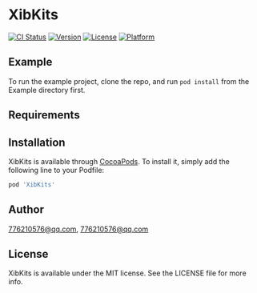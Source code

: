 # XibKits

[![CI Status](https://img.shields.io/travis/776210576@qq.com/XibKits.svg?style=flat)](https://travis-ci.org/776210576@qq.com/XibKits)
[![Version](https://img.shields.io/cocoapods/v/XibKits.svg?style=flat)](https://cocoapods.org/pods/XibKits)
[![License](https://img.shields.io/cocoapods/l/XibKits.svg?style=flat)](https://cocoapods.org/pods/XibKits)
[![Platform](https://img.shields.io/cocoapods/p/XibKits.svg?style=flat)](https://cocoapods.org/pods/XibKits)

## Example

To run the example project, clone the repo, and run `pod install` from the Example directory first.

## Requirements

## Installation

XibKits is available through [CocoaPods](https://cocoapods.org). To install
it, simply add the following line to your Podfile:

```ruby
pod 'XibKits'
```

## Author

776210576@qq.com, 776210576@qq.com

## License

XibKits is available under the MIT license. See the LICENSE file for more info.
